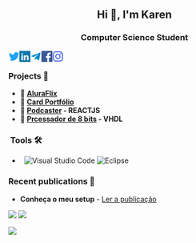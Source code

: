 <h2 align="center">Hi 👋, I'm Karen</h2>
<h3 align="center">Computer Science Student</h3>


<a href="https://twitter.com/karenVHDL" target="blank"><img align="left" src="icons/twitter.svg" alt="xtenzq" width="22px" /></a>
<a href="https://www.linkedin.com/in/karengiovnn/" target="blank"><img align="left" src="icons/linkedin.svg" alt="xtenzq" width="22px" /></a>
  <a href="https://t.me/karengiovnn">
  <img align="left" alt="Karen's Telegram" width="22px" src="icons/telegram.svg" />
</a>
<a href="https://fb.com/karengiovannamelo" target="blank"><img align="left" src="icons/facebook.svg" alt="xtenzq" width="22px" /></a>
<a href="https://instagram.com/karengiovnn" target="blank"><img align="left" src="icons/instagram.svg" alt="xtenzq" width="22px" /></a>
<br />

### Projects 📝

* 🥉 **[AluraFlix](https://github.com/karengiovanna/100-dias-de-codigo/tree/main/Imersao%20Dev%20-%20ALURA/4%20%20Aluraflix%20com%20interacao)** 
* 🥉 **[Card Portfólio](https://github.com/karengiovanna/Card-Portfolio)**
* 🥉 **[Podcaster](https://github.com/karengiovanna/Trilha_REACT_e_NEXT.JS) - REACTJS**
* 🥉 **[Prcessador de 8 bits](https://github.com/karengiovanna/AOC_KarenGiovanna_JoaoPaulo_UFRR2020) - VHDL**

<h3> &nbsp;Tools 🛠 </h3>

- &nbsp;
  ![Visual Studio Code](https://img.shields.io/badge/-Visual%20Studio%20Code-333333?style=flat&logo=visual-studio-code&logoColor=007ACC)
  ![Eclipse](https://img.shields.io/badge/-Eclipse-333333?style=flat&logo=eclipse-ide&logoColor=2C2255)
  

### Recent publications 📝

* **Conheça o meu setup** - [Ler a publicação](https://www.linkedin.com/feed/update/urn:li:activity:6772983517287710721/)


![](https://github-profile-summary-cards.vercel.app/api/cards/repos-per-language?username=karengiovanna&theme=monokai) ![](https://github-profile-summary-cards.vercel.app/api/cards/most-commit-language?username=karengiovanna&theme=monokai)

![](https://github-profile-summary-cards.vercel.app/api/cards/profile-details?username=karengiovanna&theme=monokai)


